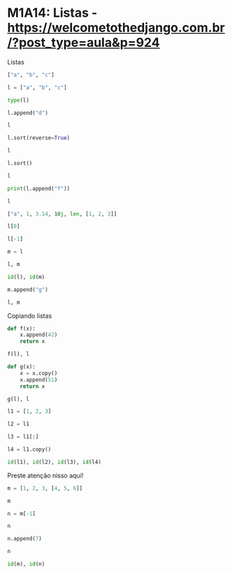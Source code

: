 # M1A14: Listas - https://welcometothedjango.com.br/?post_type=aula&p=924

Listas

```python
["a", "b", "c"]

l = ["a", "b", "c"]

type(l)

l.append("d")

l

l.sort(reverse=True)

l

l.sort()

l

print(l.append("f"))

l

["a", 1, 3.14, 10j, len, [1, 2, 3]]

l[0]

l[-1]

m = l

l, m

id(l), id(m)

m.append("g")

l, m
```

Copiando listas

```python
def f(x):
    x.append(42)
    return x

f(l), l

def g(x):
    x = x.copy()
    x.append(51)
    return x

g(l), l

l1 = [1, 2, 3]

l2 = l1

l3 = l1[:]

l4 = l1.copy()

id(l1), id(l2), id(l3), id(l4)
```

Preste atenção nisso aqui!

```python
m = [1, 2, 3, [4, 5, 6]]

m

n = m[-1]

n

n.append(7)

n

id(m), id(n)
```
